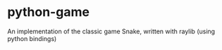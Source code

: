# python-game
An implementation of the classic game Snake, written with raylib (using python bindings)
